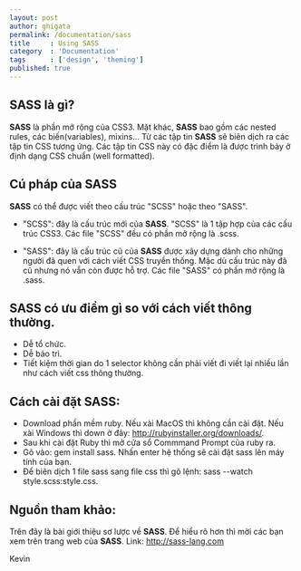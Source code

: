 ```yaml
---
layout: post
author: ghigata
permalink: /documentation/sass
title     : Using SASS
category  : 'Documentation'
tags      : ['design', 'theming']
published: true
---
```


## SASS là gì?

**SASS** là phần mở rộng của CSS3. Mặt khác, **SASS** bao gồm các nested rules, các biến(variables), mixins... Từ các tập tin **SASS** sẽ biên dịch ra các tập tin CSS tương ứng. Các tập tin CSS này có đặc điểm là được trình bày ở định dạng CSS chuẩn (well formatted).

## Cú pháp của SASS

**SASS** có thể được viết theo cấu trúc "SCSS" hoặc theo "SASS".

* "SCSS": đây là cấu trúc mới của **SASS**. "SCSS" là 1 tập hợp của các cấu trúc CSS3. Các file "SCSS" đều có phần mở rộng là .scss.

* "SASS": đây là cấu trúc cũ của **SASS** được xây dựng dành cho những người đã quen với cách viết CSS truyền thống. Mặc dù cấu trúc này đã cũ nhưng nó vẫn còn được hỗ trợ. Các file "SASS" có phần mở rộng là .sass.

## SASS có ưu điểm gì so với cách viết thông thường.

* Dễ tổ chức.
* Dễ bảo trì.
* Tiết kiệm thời gian do 1 selector không cần phải viết đi viết lại nhiều lần như cách viết css thông thường.

## Cách cài đặt SASS:

* Download phần mềm ruby. Nếu xài MacOS thì không cần cài đặt. Nếu xài Windows thì down ở đây: http://rubyinstaller.org/downloads/.
* Sau khi cài đặt Ruby thì mở cửa sổ Commmand Prompt của ruby ra.
* Gõ vào: gem install sass. Nhấn enter hệ thống sẽ cài đặt sass lên máy tính của bạn.
* Để biên dịch 1 file sass sang file css thì gõ lệnh: sass --watch style.scss:style.css.

## Nguồn tham khảo:

Trên đây là bài giới thiệu sơ lược về **SASS**. Để hiểu rõ hơn thì mời các bạn xem trên trang web của **SASS**.
Link: http://sass-lang.com

Kevin